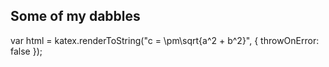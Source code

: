 ## Some of my dabbles

<!--Science
1. Gomboc
2. Singularities
3. Linear and non-linear
4. Patterns, patterns, patterns
5. When the history comes to bite...
-->
<!--Paintings-->

<!--Music-->

var html = katex.renderToString("c = \\pm\\sqrt{a^2 + b^2}", {
    throwOnError: false
});